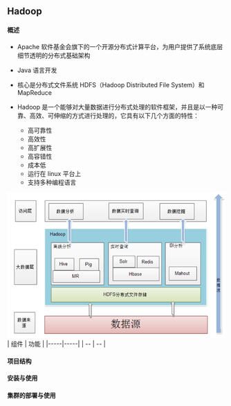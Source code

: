 ## Hadoop

#### 概述

- Apache 软件基金会旗下的一个开源分布式计算平台，为用户提供了系统底层细节透明的分布式基础架构

- Java 语言开发

- 核心是分布式文件系统 HDFS（Hadoop Distributed File System）和 MapReduce

- Hadoop 是一个能够对大量数据进行分布式处理的软件框架，并且是以一种可靠、高效、可伸缩的方式进行处理的，它具有以下几个方面的特性：
  - 高可靠性
  - 高效性
  - 高扩展性
  - 高容错性
  - 成本低
  - 运行在 linux 平台上
  - 支持多种编程语言

![Hadoop应用架构](./image/Hadoop应用架构.png)
| 组件  | 功能  |
|-----|-----|
| --  | --  |

#### 项目结构

#### 安装与使用

#### 集群的部署与使用
